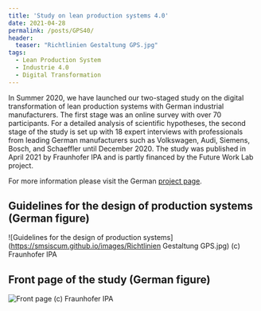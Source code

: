 ```yaml
---
title: 'Study on lean production systems 4.0'
date: 2021-04-28
permalink: /posts/GPS40/
header:
  teaser: "Richtlinien Gestaltung GPS.jpg"
tags:
  - Lean Production System
  - Industrie 4.0
  - Digital Transformation
---
```


In Summer 2020, we have launched our two-staged study on the digital transformation of lean production systems with German industrial manufacturers. The first stage was an online survey with over 70 participants. For a detailed analysis of scientific hypotheses, the second stage of the study is set up with 18 expert interviews with professionals from leading German manufacturers such as Volkswagen, Audi, Siemens, Bosch, and Schaeffler until December 2020. The study was published in April 2021 by Fraunhofer IPA and is partly financed by the Future Work Lab project.

For more information please visit the German [project page](https://futureworklab.de/de/Framework/StudieGPS.html).


Guidelines for the design of production systems (German figure)
------
![Guidelines for the design of production systems](https://smsiscum.github.io/images/Richtlinien Gestaltung GPS.jpg)
(c) Fraunhofer IPA


Front page of the study (German figure)
------
![Front page](https://smsiscum.github.io/images/Deckblatt.jpg)
(c) Fraunhofer IPA
